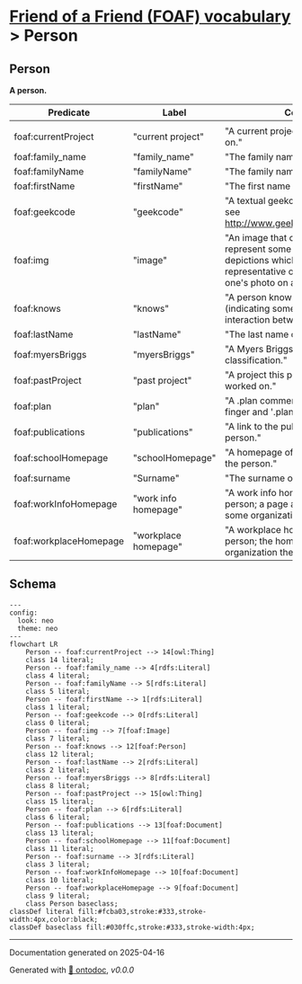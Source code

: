 # [Friend of a Friend (FOAF) vocabulary](../homepage.md) > Person

## Person

**A person.**


| Predicate | Label | Comment | Type |
| -------------------------------- | -------------------------------- | ------------------------------------ | ---- |
| |
| foaf:currentProject | "current project" | "A current project this person works on." |<kbd>owl:Thing</kbd> | |
| foaf:family_name | "family_name" | "The family name of some person." |<kbd>rdfs:Literal</kbd> | |
| foaf:familyName | "familyName" | "The family name of some person." |<kbd>rdfs:Literal</kbd> | |
| foaf:firstName | "firstName" | "The first name of a person." |<kbd>rdfs:Literal</kbd> | |
| foaf:geekcode | "geekcode" | "A textual geekcode for this person, see http://www.geekcode.com/geek.html" |<kbd>rdfs:Literal</kbd> | |
| foaf:img | "image" | "An image that can be used to represent some thing (ie. those depictions which are particularly representative of something, eg. one's photo on a homepage)." |<kbd>foaf:Image</kbd> | |
| foaf:knows | "knows" | "A person known by this person (indicating some level of reciprocated interaction between the parties)." |<kbd>foaf:Person</kbd> | |
| foaf:lastName | "lastName" | "The last name of a person." |<kbd>rdfs:Literal</kbd> | |
| foaf:myersBriggs | "myersBriggs" | "A Myers Briggs (MBTI) personality classification." |<kbd>rdfs:Literal</kbd> | |
| foaf:pastProject | "past project" | "A project this person has previously worked on." |<kbd>owl:Thing</kbd> | |
| foaf:plan | "plan" | "A .plan comment, in the tradition of finger and '.plan' files." |<kbd>rdfs:Literal</kbd> | |
| foaf:publications | "publications" | "A link to the publications of this person." |<kbd>foaf:Document</kbd> | |
| foaf:schoolHomepage | "schoolHomepage" | "A homepage of a school attended by the person." |<kbd>foaf:Document</kbd> | |
| foaf:surname | "Surname" | "The surname of some person." |<kbd>rdfs:Literal</kbd> | |
| foaf:workInfoHomepage | "work info homepage" | "A work info homepage of some person; a page about their work for some organization." |<kbd>foaf:Document</kbd> | |
| foaf:workplaceHomepage | "workplace homepage" | "A workplace homepage of some person; the homepage of an organization they work for." |<kbd>foaf:Document</kbd> |

## Schema

```mermaid
---
config:
  look: neo
  theme: neo
---
flowchart LR
    Person -- foaf:currentProject --> 14[owl:Thing]
    class 14 literal;
    Person -- foaf:family_name --> 4[rdfs:Literal]
    class 4 literal;
    Person -- foaf:familyName --> 5[rdfs:Literal]
    class 5 literal;
    Person -- foaf:firstName --> 1[rdfs:Literal]
    class 1 literal;
    Person -- foaf:geekcode --> 0[rdfs:Literal]
    class 0 literal;
    Person -- foaf:img --> 7[foaf:Image]
    class 7 literal;
    Person -- foaf:knows --> 12[foaf:Person]
    class 12 literal;
    Person -- foaf:lastName --> 2[rdfs:Literal]
    class 2 literal;
    Person -- foaf:myersBriggs --> 8[rdfs:Literal]
    class 8 literal;
    Person -- foaf:pastProject --> 15[owl:Thing]
    class 15 literal;
    Person -- foaf:plan --> 6[rdfs:Literal]
    class 6 literal;
    Person -- foaf:publications --> 13[foaf:Document]
    class 13 literal;
    Person -- foaf:schoolHomepage --> 11[foaf:Document]
    class 11 literal;
    Person -- foaf:surname --> 3[rdfs:Literal]
    class 3 literal;
    Person -- foaf:workInfoHomepage --> 10[foaf:Document]
    class 10 literal;
    Person -- foaf:workplaceHomepage --> 9[foaf:Document]
    class 9 literal;
    class Person baseclass;
classDef literal fill:#fcba03,stroke:#333,stroke-width:4px,color:black;
classDef baseclass fill:#030ffc,stroke:#333,stroke-width:4px;
```



---

Documentation generated on 2025-04-16

Generated with [📑 ontodoc](https://github.com/StephaneBranly/ontodoc), *v0.0.0*